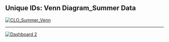 ## Unique IDs: Venn Diagram_Summer Data

<div class='tableauPlaceholder' id='viz1742958419843' style='position: relative'><noscript><a href='#'><img alt='CLO_Summer_Venn ' src='https:&#47;&#47;public.tableau.com&#47;static&#47;images&#47;CL&#47;CLO_Summer_Venn&#47;CLO_Summer_Venn&#47;1_rss.png' style='border: none' /></a></noscript><object class='tableauViz'  style='display:none;'><param name='host_url' value='https%3A%2F%2Fpublic.tableau.com%2F' /> <param name='embed_code_version' value='3' /> <param name='site_root' value='' /><param name='name' value='CLO_Summer_Venn&#47;CLO_Summer_Venn' /><param name='tabs' value='no' /><param name='toolbar' value='yes' /><param name='static_image' value='https:&#47;&#47;public.tableau.com&#47;static&#47;images&#47;CL&#47;CLO_Summer_Venn&#47;CLO_Summer_Venn&#47;1.png' /> <param name='animate_transition' value='yes' /><param name='display_static_image' value='yes' /><param name='display_spinner' value='yes' /><param name='display_overlay' value='yes' /><param name='display_count' value='yes' /><param name='language' value='en-US' /></object></div>         

<script type='text/javascript'>               
  var divElement = document.getElementById('viz1742958419843');             
  var vizElement = divElement.getElementsByTagName('object')[0];               
  if ( divElement.offsetWidth > 800 ) { vizElement.style.width='1000px';vizElement.style.height='1127px';} else if ( divElement.offsetWidth > 500 ) { vizElement.style.width='1000px';vizElement.style.height='1127px';} else { vizElement.style.width='100%';vizElement.style.height='727px';}             
  var scriptElement = document.createElement('script');               
  scriptElement.src = 'https://public.tableau.com/javascripts/api/viz_v1.js';        
  vizElement.parentNode.insertBefore(scriptElement, vizElement);           
</script>
-----
<div class='tableauPlaceholder' id='viz1742958088288' style='position: relative'><noscript><a href='#'><img alt='Dashboard 2 ' src='https:&#47;&#47;public.tableau.com&#47;static&#47;images&#47;CL&#47;CLO_Summer_Vennallyear&#47;Dashboard2&#47;1_rss.png' style='border: none' /></a></noscript><object class='tableauViz'  style='display:none;'><param name='host_url' value='https%3A%2F%2Fpublic.tableau.com%2F' /> <param name='embed_code_version' value='3' /> <param name='site_root' value='' /><param name='name' value='CLO_Summer_Vennallyear&#47;Dashboard2' /><param name='tabs' value='no' /><param name='toolbar' value='yes' /><param name='static_image' value='https:&#47;&#47;public.tableau.com&#47;static&#47;images&#47;CL&#47;CLO_Summer_Vennallyear&#47;Dashboard2&#47;1.png' /> <param name='animate_transition' value='yes' /><param name='display_static_image' value='yes' /><param name='display_spinner' value='yes' /><param name='display_overlay' value='yes' /><param name='display_count' value='yes' /><param name='language' value='en-US' /></object></div>            

<script type='text/javascript'>                
  var divElement = document.getElementById('viz1742958088288');             
  var vizElement = divElement.getElementsByTagName('object')[0];           
  if ( divElement.offsetWidth > 800 ) { vizElement.style.width='1000px';vizElement.style.height='1027px';} else if ( divElement.offsetWidth > 500 ) { vizElement.style.width='1000px';vizElement.style.height='1027px';} else { vizElement.style.width='100%';vizElement.style.height='727px';}         
  var scriptElement = document.createElement('script');            
  scriptElement.src = 'https://public.tableau.com/javascripts/api/viz_v1.js';        
  vizElement.parentNode.insertBefore(scriptElement, vizElement);         
  </script>

